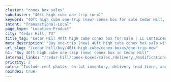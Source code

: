 ```yaml
---
cluster: "conex box sales"
subcluster: "40ft high cube one-trip (new)"
keyword: "40ft high cube one-trip (new) conex box for sale Cedar Hill, TX"
intent: "Transactional-Local"
page_type: "Location-Product"
city: "Cedar Hill, TX"
title_tag: "Cedar Hill 40ft high cube conex box for sale | LC Container"
meta_description: "Buy one-trip (new) 40ft high cube conex box sale with local delivery in Cedar Hill, TX. LC Container — local Since 2003. Request a fast quote today."
url_slug: "/cedar-hill/buy/40ft-high-cube/conex-boxes/one-trip-new"
h1: "Buy 40ft high cube one-trip (new) conex box in Cedar Hill"
internal_links: "/cedar-hill/conex-boxes/sales,/delivery,/modifications"
priority: 2
notes: "Include real photos, on-lot inventory, delivery lead times, and financing info."
noindex: true
---
```


<!-- TODO: Add unique city/inventory copy, images, and internal links here. -->
